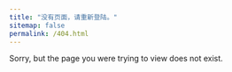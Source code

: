 ```yaml
---
title: "没有页面，请重新登陆。"
sitemap: false
permalink: /404.html
---
```


Sorry, but the page you were trying to view does not exist.
